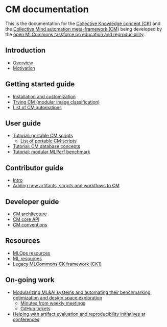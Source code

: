 # CM documentation

This is the documentation for the [Collective Knowledge concept (CK)](https://arxiv.org/pdf/2011.01149.pdf) 
and the [Collective Mind automation meta-framework (CM)](https://github.com/mlcommons/ck)
being developed by the [open MLCommons taskforce on education and reproducibility](mlperf-education-workgroup.md).


## Introduction

* [Overview](overview.md)
* [Motivation](motivation.md)

## Getting started guide

* [Installation and customization](installation.md)
* [Trying CM (modular image classification)](tutorials/modular-image-classification.md)
* [List of CM automations](list_of_automations.md)

## User guide

* [Tutorial: portable CM scripts](tutorials/scripts.md)
  * [List of portable CM scripts](list_of_scripts.md)
* [Tutorial: CM database concepts](tutorials/concept.md)
* [Tutorial: modular MLPerf benchmark](mlperf-cm-automation-demo.md)

## Contributor guide

* [Intro](../CONTRIBUTING.md)
* [Adding new artifacts, scripts and workflows to CM](../cm/docs/tutorial-scripts.md#adding-new-artifacts-scripts-and-workflows-to-cm) 

## Developer guide

* [CM architecture](dev/architecture.md)
* [CM core API](https://cknowledge.org/docs/cm/api/cmind.html)
* [CM conventions](dev/conventions.md)




## Resources

* [MLOps resources](misc/MLOps.md)
* [ML resources](misc/ML.md)
* [Legacy MLCommons CK framework (CK1)](../ck1)



## On-going work

* [Modularizing ML&AI systems and automating their benchmarking, optimization and design space exploration](mlperf-education-workgroup.md)
  * [Minutes from weekly meetings](https://docs.google.com/document/d/1zMNK1m_LhWm6jimZK6YE05hu4VH9usdbKJ3nBy-ZPAw/edit)
  * [GitHub tickets](https://github.com/mlcommons/ck/issues)
* [Helping with artifact evaluation and reproducibility initiatives at conferences](https://cTuning.org/ae)




<br>
<br>
<br>
<br>
<br>
<br>
<br>
<br>
<br>
<br>
<br>
<br>
<br>
<br>
<br>
<br>
<br>
<br>
<br>
<br>
<br>
<br>
<br>
<br>
<br>
<br>
<br>
<br>
<br>
<br>
<br>
<br>
